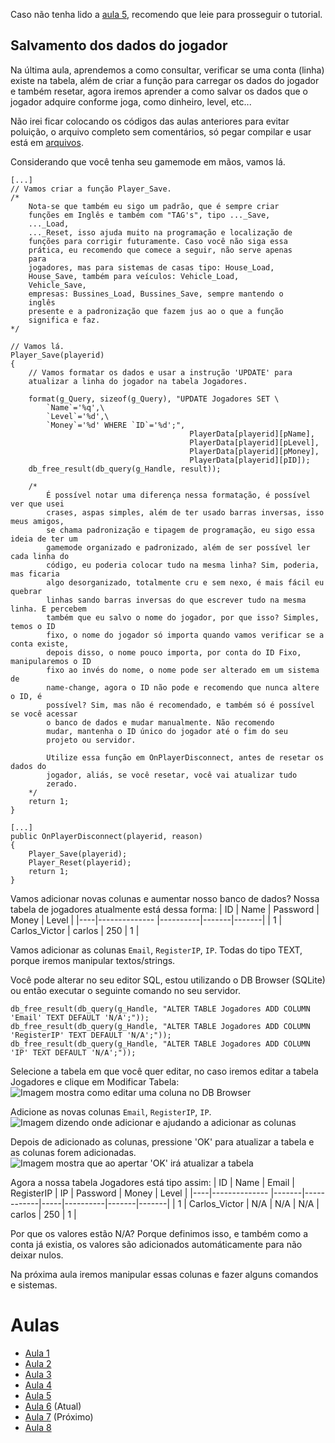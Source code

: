 Caso não tenha lido a [aula 5](https://github.com/CarlinCV/sqlite-tutorial/blob/main/Aulas/Aula_5.md), recomendo que leie para prosseguir o tutorial.

## Salvamento dos dados do jogador
Na última aula, aprendemos a como consultar, verificar se uma conta (linha) existe na tabela, além de criar a função para carregar os dados do jogador e também resetar, agora iremos aprender a como salvar os dados que o jogador adquire conforme joga, como dinheiro, level, etc...

Não irei ficar colocando os códigos das aulas anteriores para evitar poluição, o arquivo completo sem comentários, só pegar compilar e usar está em [arquivos](https://github.com/CarlinCV/sqlite-tutorial/blob/main/Files).

Considerando que você tenha seu gamemode em mãos, vamos lá.
```pwn
[...]
// Vamos criar a função Player_Save.
/*
	Nota-se que também eu sigo um padrão, que é sempre criar 
	funções em Inglês e também com "TAG's", tipo ..._Save, 
	..._Load, 
	..._Reset, isso ajuda muito na programação e localização de 
	funções para corrigir futuramente. Caso você não siga essa 
	prática, eu recomendo que comece a seguir, não serve apenas 
	para 
	jogadores, mas para sistemas de casas tipo: House_Load, 
	House_Save, também para veículos: Vehicle_Load, 
	Vehicle_Save, 
	empresas: Bussines_Load, Bussines_Save, sempre mantendo o 
	inglês 
	presente e a padronização que fazem jus ao o que a função 
	significa e faz.
*/

// Vamos lá.
Player_Save(playerid)
{
	// Vamos formatar os dados e usar a instrução 'UPDATE' para 
	atualizar a linha do jogador na tabela Jogadores.

	format(g_Query, sizeof(g_Query), "UPDATE Jogadores SET \
		`Name`='%q',\
		`Level`='%d',\
		`Money`='%d' WHERE `ID`='%d';", 
										PlayerData[playerid][pName],
										PlayerData[playerid][pLevel],
										PlayerData[playerid][pMoney],
										PlayerData[playerid][pID]);
    db_free_result(db_query(g_Handle, result));

    /*
    	É possível notar uma diferença nessa formatação, é possível ver que usei 
    	crases, aspas simples, além de ter usado barras inversas, isso meus amigos, 
    	se chama padronização e tipagem de programação, eu sigo essa ideia de ter um 
    	gamemode organizado e padronizado, além de ser possível ler cada linha do 
    	código, eu poderia colocar tudo na mesma linha? Sim, poderia, mas ficaria 
    	algo desorganizado, totalmente cru e sem nexo, é mais fácil eu quebrar 
    	linhas sando barras inversas do que escrever tudo na mesma linha. E percebem 
    	também que eu salvo o nome do jogador, por que isso? Simples, temos o ID 
    	fixo, o nome do jogador só importa quando vamos verificar se a conta existe, 
    	depois disso, o nome pouco importa, por conta do ID Fixo, manipularemos o ID 
    	fixo ao invés do nome, o nome pode ser alterado em um sistema de 
    	name-change, agora o ID não pode e recomendo que nunca altere o ID, é 
    	possível? Sim, mas não é recomendado, e também só é possível se você acessar 
    	o banco de dados e mudar manualmente. Não recomendo 
    	mudar, mantenha o ID único do jogador até o fim do seu 
    	projeto ou servidor.

    	Utilize essa função em OnPlayerDisconnect, antes de resetar os dados do 
    	jogador, aliás, se você resetar, você vai atualizar tudo 
    	zerado.
    */
	return 1;
}

[...]
public OnPlayerDisconnect(playerid, reason)
{
	Player_Save(playerid);
	Player_Reset(playerid);
	return 1;
}
```

Vamos adicionar novas colunas e aumentar nosso banco de dados? 
Nossa tabela de jogadores atualmente está dessa forma:
| ID | Name          | Password | Money | Level |
|----|-------------- |----------|-------|-------|
| 1  | Carlos_Victor | carlos   | 250   | 1     |

Vamos adicionar as colunas `Email`, `RegisterIP`, `IP`. Todas do tipo TEXT, porque iremos manipular textos/strings.

Você pode alterar no seu editor SQL, estou utilizando o DB Browser (SQLite) ou então executar o seguinte comando no seu servidor.
```pwn
db_free_result(db_query(g_Handle, "ALTER TABLE Jogadores ADD COLUMN 'Email' TEXT DEFAULT 'N/A';"));
db_free_result(db_query(g_Handle, "ALTER TABLE Jogadores ADD COLUMN 'RegisterIP' TEXT DEFAULT 'N/A';"));
db_free_result(db_query(g_Handle, "ALTER TABLE Jogadores ADD COLUMN 'IP' TEXT DEFAULT 'N/A';"));
```

Selecione a tabela em que você quer editar, no caso iremos editar a tabela Jogadores e clique em Modificar Tabela:
![Imagem mostra como editar uma coluna no DB Browser](https://github.com/CarlinCV/sqlite-tutorial/blob/main/Imagens/image_4.png)

Adicione as novas colunas `Email`, `RegisterIP`, `IP`.
![Imagem dizendo onde adicionar e ajudando a adicionar as colunas](https://github.com/CarlinCV/sqlite-tutorial/blob/main/Imagens/image_5.png)

Depois de adicionado as colunas, pressione 'OK' para atualizar a tabela e as colunas forem adicionadas.
![Imagem mostra que ao apertar 'OK' irá atualizar a tabela](https://github.com/CarlinCV/sqlite-tutorial/blob/main/Imagens/image_6.png)

Agora a nossa tabela Jogadores está tipo assim:
| ID | Name          | Email | RegisterIP | IP  | Password | Money | Level |
|----|-------------- |-------|------------|-----|----------|-------|-------|
| 1  | Carlos_Victor | N/A   | N/A        | N/A | carlos   | 250   | 1     |

Por que os valores estão N/A? Porque definimos isso, e também como a conta já existia, os valores são adicionados automáticamente para não deixar nulos.

Na próxima aula iremos manipular essas colunas e fazer alguns comandos e sistemas.

# Aulas
- [Aula 1](https://github.com/CarlinCV/sqlite-tutorial/blob/main/Aulas/Aula_1.md)
- [Aula 2](https://github.com/CarlinCV/sqlite-tutorial/blob/main/Aulas/Aula_2.md)
- [Aula 3](https://github.com/CarlinCV/sqlite-tutorial/blob/main/Aulas/Aula_3.md)
- [Aula 4](https://github.com/CarlinCV/sqlite-tutorial/blob/main/Aulas/Aula_4.md)
- [Aula 5](https://github.com/CarlinCV/sqlite-tutorial/blob/main/Aulas/Aula_5.md)
- [Aula 6](https://github.com/CarlinCV/sqlite-tutorial/blob/main/Aulas/Aula_6.md) (Atual)
- [Aula 7](https://github.com/CarlinCV/sqlite-tutorial/blob/main/Aulas/Aula_7.md) (Próximo)
- [Aula 8](https://github.com/CarlinCV/sqlite-tutorial/blob/main/Aulas/Aula_8.md)